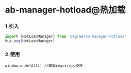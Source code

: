 # ab-manager-hotload@热加载

### 1.引入

```js
import {HotLoadManager} from '@agree/ab-manager-hotload'
Vue.use(HotLoadManager)
```

### 2.使用
```
window.undefAll() //卸载requirejs模块
```